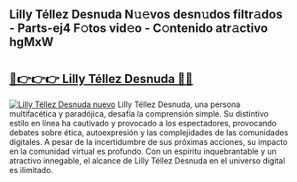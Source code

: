 ## Lilly Téllez Desnuda N𝚞𝚎vos desn𝚞dos filtr𝚊dos - Parts-ej4 F𝚘tos vid𝚎o - C𝚘ntenido atr𝚊ctivo hgMxW

# <h2><a href="http://mba9lx3.tromn.icu/?c=Lilly+T%c3%a9llez+Desnuda">🔗👉👉👉 Lilly Téllez Desnuda 🔗🔗</a></h2>

[![Lilly Téllez Desnuda nuevo](https://i.imgur.com/pEAQMta.gif)](http://mba9lx3.tromn.icu/?c=Lilly+T%c3%a9llez+Desnuda)
Lilly Téllez Desnuda, una persona multifacética y paradójica, desafía la comprensión simple. Su distintivo estilo en línea ha cautivado y provocado a los espectadores, provocando debates sobre ética, autoexpresión y las complejidades de las comunidades digitales. A pesar de la incertidumbre de sus próximas acciones, su impacto en la comunidad virtual es profundo. Con un espíritu inquebrantable y un atractivo innegable, el alcance de Lilly Téllez Desnuda en el universo digital es ilimitado.
